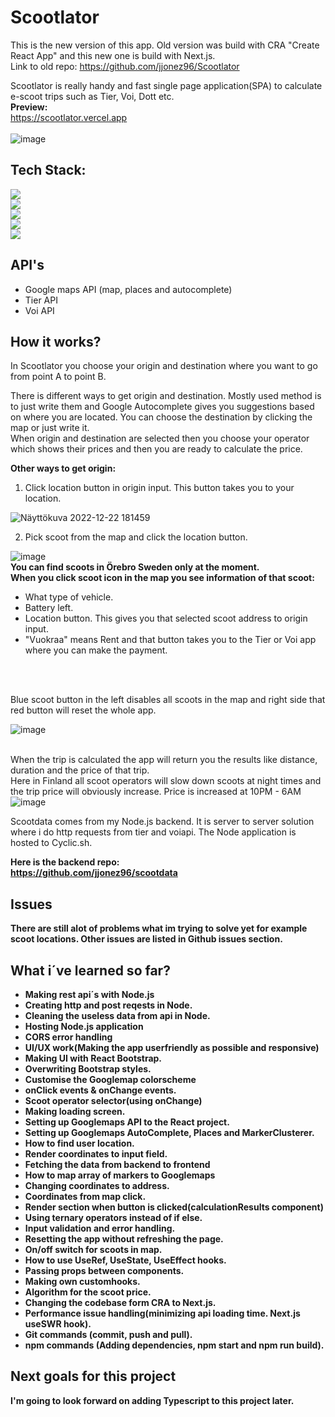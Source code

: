 # Scootlator

This is the new version of this app. Old version was build with CRA "Create React App" and this new one is build with Next.js. <br>
Link to old repo: https://github.com/jjonez96/Scootlator

Scootlator is really handy and fast single page application(SPA) to calculate e-scoot trips such as Tier, Voi, Dott etc.
<br>
<b>Preview:</b> <br>
https://scootlator.vercel.app <br> <br>
![image](https://user-images.githubusercontent.com/90967564/211286583-82102c7b-2e63-4634-a70b-598f7f9b8a38.png)

## Tech Stack:

![](https://img.shields.io/badge/React-20232A?style=for-the-badge&logo=react&logoColor=61DAFB) <br>
![](https://img.shields.io/badge/next.js-000000?style=for-the-badge&logo=nextdotjs&logoColor=white)<br>
![](https://img.shields.io/badge/Node.js-43853D?style=for-the-badge&logo=node.js&logoColor=white) <br>
![](https://img.shields.io/badge/Express.js-404D59?style=for-the-badge) <br>
![](https://img.shields.io/badge/Bootstrap-563D7C?style=for-the-badge&logo=bootstrap&logoColor=white)

## API's

- Google maps API (map, places and autocomplete)
- Tier API
- Voi API

## How it works?

In Scootlator you choose your origin and destination where you want to go from point A to point B.

There is different ways to get origin and destination. Mostly used method is to just write them and Google Autocomplete gives you suggestions based on where you are located. You can choose the destination by clicking the map or just write it. <br> When origin and destination are selected then you choose your operator which shows their prices and then you are ready to calculate the price.

<b>Other ways to get origin:</b>

1. Click location button in origin input. This button takes you to your location.

![Näyttökuva 2022-12-22 181459](https://user-images.githubusercontent.com/90967564/209176819-19fb4a83-9402-438d-8359-3815dbcfcf1c.png)

2. Pick scoot from the map and click the location button.

![image](https://user-images.githubusercontent.com/90967564/210266502-39440ba6-5d85-405e-9fed-51ecb21ad737.png)
<br>
<b>You can find scoots in Örebro Sweden only at the moment.</b> <br>
<b>When you click scoot icon in the map you see information of that scoot:</b>

- What type of vehicle.
- Battery left.
- Location button. This gives you that selected scoot address to origin input.
- "Vuokraa" means Rent and that button takes you to the Tier or Voi app where you can make the payment.

<br> <br>

Blue scoot button in the left disables all scoots in the map and right side that red button will reset the whole app.

![image](https://user-images.githubusercontent.com/90967564/209229803-c6e2eef2-17b0-47cb-a41f-50e4e39fd3ff.png)
<br> <br>

When the trip is calculated the app will return you the results like distance, duration and the price of that trip. <br>
Here in Finland all scoot operators will slow down scoots at night times and the trip price will obviously increase. Price is increased at 10PM - 6AM
![image](https://user-images.githubusercontent.com/90967564/210266547-487ead7b-db42-4cf8-b76b-11d88939dc41.png)

Scootdata comes from my Node.js backend. It is server to server solution where i do http requests from tier and voiapi. The Node application is hosted to Cyclic.sh.

<b>Here is the backend repo:<b> <br>
https://github.com/jjonez96/scootdata

## Issues

There are still alot of problems what im trying to solve yet for example scoot locations. Other issues are listed in Github issues section.


## What i´ve learned so far?

- Making rest api´s with Node.js
- Creating http and post reqests in Node.
- Cleaning the useless data from api in Node.
- Hosting Node.js application
- CORS error handling
- UI/UX work(Making the app userfriendly as possible and responsive)
- Making UI with React Bootstrap.
- Overwriting Bootstrap styles.
- Customise the Googlemap colorscheme
- onClick events & onChange events.
- Scoot operator selector(using onChange)
- Making loading screen.
- Setting up Googlemaps API to the React project.
- Setting up Googlemaps AutoComplete, Places and MarkerClusterer.
- How to find user location.
- Render coordinates to input field.
- Fetching the data from backend to frontend
- How to map array of markers to Googlemaps
- Changing coordinates to address.
- Coordinates from map click.
- Render section when button is clicked(calculationResults component)
- Using ternary operators instead of if else.
- Input validation and error handling.
- Resetting the app without refreshing the page.
- On/off switch for scoots in map.
- How to use UseRef, UseState, UseEffect hooks.
- Passing props between components.
- Making own customhooks.
- Algorithm for the scoot price.
- Changing the codebase form CRA to Next.js.
- Performance issue handling(minimizing api loading time. Next.js useSWR hook).
- Git commands (commit, push and pull).
- npm commands (Adding dependencies, npm start and npm run build).

## Next goals for this project

I'm going to look forward on adding Typescript to this project later.
